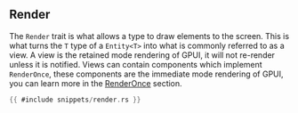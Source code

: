 ## Render

The `Render` trait is what allows a type to draw elements to the screen. This is what turns the `T` type of a `Entity<T>` into what is commonly referred to as a view. A view is the retained mode rendering of GPUI, it will not re-render unless it is notified. Views can contain components which implement `RenderOnce`, these components are the immediate mode rendering of GPUI, you can learn more in the [RenderOnce](render-once.md) section.

```rust
{{ #include snippets/render.rs }}
```
